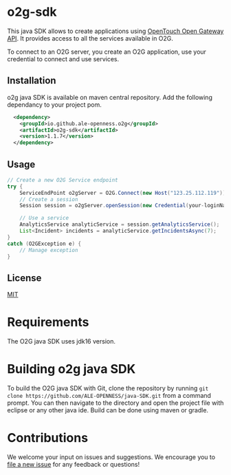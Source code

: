 # o2g-sdk

This java SDK allows to create applications using [OpenTouch Open Gateway API](https://api.dspp.al-enterprise.com/omnipcx-open-gateway-02g/).
It provides access to all the services available in O2G.

To connect to an O2G server, you create an O2G application, use your credential to connect and use services.

## Installation
o2g java SDK is available on maven central repository.
Add the following dependancy to your project pom.
```xml
  <dependency>
    <groupId>io.github.ale-openness.o2g</groupId>
    <artifactId>o2g-sdk</artifactId>
    <version>1.1.7</version>
  </dependency>
```

## Usage
```java
// Create a new O2G Service endpoint
try {
    ServiceEndPoint o2gServer = O2G.Connect(new Host("123.25.112.119"));
    // Create a session
    Session session = o2gServer.openSession(new Credential(your-loginName, your-password), "MyApplication");

    // Use a service
    AnalyticsService analyticService = session.getAnalyticsService();
    List<Incident> incidents = analyticService.getIncidentsAsync(7);
}
catch (O2GException e) {
    // Manage exception
}
```

## License
[MIT](https://choosealicense.com/licenses/mit/)

# Requirements
The O2G java SDK uses jdk16 version.

# Building o2g java SDK
To build the O2G java SDK with Git, clone the repository by running `git clone https://github.com/ALE-OPENNESS/java-SDK.git` from a command prompt. You can then navigate to the directory and open the project file with eclipse or any other java ide. Build can be done using maven or gradle.

# Contributions
We welcome your input on issues and suggestions. We encourage you to [file a new issue](https://github.com/ALE-OPENNESS/java-SDK/issues/new) for any feedback or questions!

